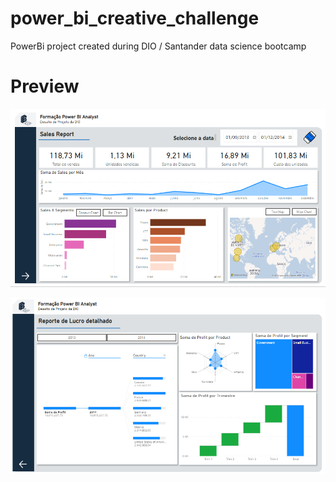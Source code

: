 # power_bi_creative_challenge
PowerBi project created during DIO  / Santander data science bootcamp

# Preview

![image](https://raw.githubusercontent.com/brunobraganca/power_bi_creative_challenge/main/preview/PBI1.PNG)

![image](https://github.com/brunobraganca/power_bi_creative_challenge/blob/main/preview/PBI2.PNG)
